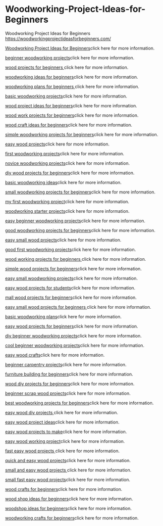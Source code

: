 
# Woodworking-Project-Ideas-for-Beginners
Woodworking Project Ideas for Beginners
https://woodworkingprojectideasforbeginners.com/
<p><a href="https://woodworkingprojectideasforbeginners.com/">Woodworking Project Ideas for Beginners</a>click here for more information.</p>
<p><a href="https://woodworkingprojectideasforbeginners.com/">beginner woodworking projects</a>click here for more information.</p>
<p><a href="https://woodworkingprojectideasforbeginners.com/">wood projects for beginners </a>click here for more information.</p>
<p><a href="https://woodworkingprojectideasforbeginners.com/">woodworking ideas for beginners</a>click here for more information.</p>
<p><a href="https://woodworkingprojectideasforbeginners.com/">woodworking plans for beginners </a>click here for more information.</p>
<p><a href="https://woodworkingprojectideasforbeginners.com/">basic woodworking projects</a>click here for more information.</p>
<p><a href="https://woodworkingprojectideasforbeginners.com/">wood project ideas for beginners</a>click here for more information.</p>
<p><a href="https://woodworkingprojectideasforbeginners.com/">wood work projects for beginners</a>click here for more information.</p>
<p><a href="https://woodworkingprojectideasforbeginners.com/">wood craft ideas for beginners</a>click here for more information.</p>
<p><a href="https://woodworkingprojectideasforbeginners.com/">simple woodworking projects for beginners</a>click here for more information.</p>
<p><a href="https://woodworkingprojectideasforbeginners.com/">easy wood projects</a>click here for more information.</p>
<p><a href="https://woodworkingprojectideasforbeginners.com/">first woodworking projects</a>click here for more information.</p>
<p><a href="https://woodworkingprojectideasforbeginners.com/">novice woodworking projects</a>click here for more information.</p>
<p><a href="https://woodworkingprojectideasforbeginners.com/">diy wood projects for beginners</a>click here for more information.</p>
<p><a href="https://woodworkingprojectideasforbeginners.com/">basic woodworking ideas</a>click here for more information.</p>
<p><a href="https://woodworkingprojectideasforbeginners.com/">small woodworking projects for beginners</a>click here for more information.</p>
<p><a href="https://woodworkingprojectideasforbeginners.com/">my first woodworking project</a>click here for more information.</p>
<p><a href="https://woodworkingprojectideasforbeginners.com/">woodworking starter projects</a>click here for more information.</p>
<p><a href="https://woodworkingprojectideasforbeginners.com/">easy beginner woodworking projects</a>click here for more information.</p>
<p><a href="https://woodworkingprojectideasforbeginners.com/">good woodworking projects for beginners</a>click here for more information.</p>
<p><a href="https://woodworkingprojectideasforbeginners.com/">easy small wood projects</a>click here for more information.</p>
<p><a href="https://woodworkingprojectideasforbeginners.com/">good first woodworking projects</a>click here for more information.</p>
<p><a href="https://woodworkingprojectideasforbeginners.com/">wood working projects for beginners </a>click here for more information.</p>
<p><a href="https://woodworkingprojectideasforbeginners.com/">simple wood projects for beginners</a>click here for more information.</p>
<p><a href="https://woodworkingprojectideasforbeginners.com/">easy small woodworking projects</a>click here for more information.</p>
<p><a href="https://woodworkingprojectideasforbeginners.com/">easy wood projects for students</a>click here for more information.</p>
<p><a href="https://woodworkingprojectideasforbeginners.com/">mall wood projects for beginners</a>click here for more information.</p>
<p><a href="https://woodworkingprojectideasforbeginners.com/">easy small wood projects for beginners </a>click here for more information.</p>
<p><a href="https://woodworkingprojectideasforbeginners.com/">basic woodworking plans</a>click here for more information.</p>
<p><a href="https://woodworkingprojectideasforbeginners.com/">easy wood projects for beginners</a>click here for more information.</p>
<p><a href="https://woodworkingprojectideasforbeginners.com/">diy beginner woodworking projects</a>click here for more information.</p>
<p><a href="https://woodworkingprojectideasforbeginners.com/">cool beginner woodworking projects</a>click here for more information.</p>
<p><a href="https://woodworkingprojectideasforbeginners.com/">easy wood crafts</a>click here for more information.</p>
<p><a href="https://woodworkingprojectideasforbeginners.com/">beginner carpentry projects</a>click here for more information.</p>
<p><a href="https://woodworkingprojectideasforbeginners.com/">furniture building for beginners</a>click here for more information.</p>
<p><a href="https://woodworkingprojectideasforbeginners.com/">wood diy projects for beginners</a>click here for more information.</p>
<p><a href="https://woodworkingprojectideasforbeginners.com/">beginner scrap wood projects</a>click here for more information.</p>
<p><a href="https://woodworkingprojectideasforbeginners.com/">best woodworking projects for beginners</a>click here for more information.</p>
<p><a href="https://woodworkingprojectideasforbeginners.com/">easy wood diy projects </a>click here for more information.</p>
<p><a href="https://woodworkingprojectideasforbeginners.com/">easy wood project ideas</a>click here for more information.</p>
<p><a href="https://woodworkingprojectideasforbeginners.com/">easy wood projects to make</a>click here for more information.</p>
<p><a href="https://woodworkingprojectideasforbeginners.com/">easy wood working project</a>click here for more information.</p>
<p><a href="https://woodworkingprojectideasforbeginners.com/">fast easy wood projects </a>click here for more information.</p>
<p><a href="https://woodworkingprojectideasforbeginners.com/">quick and easy wood projects</a>click here for more information.</p>
<p><a href="https://woodworkingprojectideasforbeginners.com/">small and easy wood projects </a>click here for more information.</p>
<p><a href="https://woodworkingprojectideasforbeginners.com/">small fast easy wood projects</a>click here for more information.</p>
<p><a href="https://woodworkingprojectideasforbeginners.com/">wood crafts for beginners</a>click here for more information.</p>
<p><a href="https://woodworkingprojectideasforbeginners.com/">wood shop ideas for beginners</a>click here for more information.</p>
<p><a href="https://woodworkingprojectideasforbeginners.com/">woodshop ideas for beginners</a>click here for more information.</p>
<p><a href="https://woodworkingprojectideasforbeginners.com/">woodworking crafts for beginners</a>click here for more information.</p>



